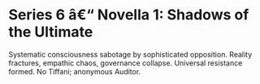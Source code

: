 ﻿# Series 6 â€“ Novella 1: Shadows of the Ultimate

Systematic consciousness sabotage by sophisticated opposition. Reality fractures, empathic chaos, governance collapse. Universal resistance formed. No Tiffani; anonymous Auditor.